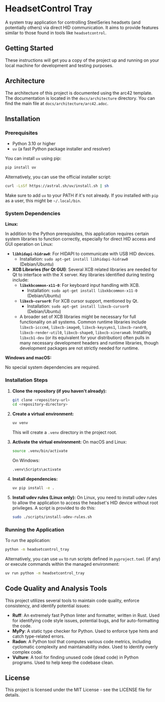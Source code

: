 # HeadsetControl Tray

A system tray application for controlling SteelSeries headsets (and potentially others) via direct HID communication. It aims to provide features similar to those found in tools like `headsetcontrol`.

## Getting Started

These instructions will get you a copy of the project up and running on your local machine for development and testing purposes.

## Architecture

The architecture of this project is documented using the arc42 template. The documentation is located in the `docs/architecture` directory. You can find the main file at `docs/architecture/arc42.adoc`.

## Installation

### Prerequisites

- Python 3.10 or higher
- `uv` (a fast Python package installer and resolver)

You can install `uv` using pip:

```bash
pip install uv
```

Alternatively, you can use the official installer script:

```bash
curl -LsSf https://astral.sh/uv/install.sh | sh
```

Make sure to add `uv` to your PATH if it's not already. If you installed with `pip` as a user, this might be `~/.local/bin`.

### System Dependencies

**Linux:**

In addition to the Python prerequisites, this application requires certain system libraries to function correctly, especially for direct HID access and GUI operation on Linux:

- **`libhidapi-hidraw0`**: For HIDAPI to communicate with USB HID devices.
  - Installation: `sudo apt-get install libhidapi-hidraw0` (Debian/Ubuntu)
- **XCB Libraries (for Qt GUI)**: Several XCB related libraries are needed for Qt to interface with the X server. Key libraries identified during testing include:
  - **`libxkbcommon-x11-0`**: For keyboard input handling with XCB.
    - Installation: `sudo apt-get install libxkbcommon-x11-0` (Debian/Ubuntu)
  - **`libxcb-cursor0`**: For XCB cursor support, mentioned by Qt.
    - Installation: `sudo apt-get install libxcb-cursor0` (Debian/Ubuntu)
  - A broader set of XCB libraries might be necessary for full functionality on all systems. Common runtime libraries include `libxcb-icccm4`, `libxcb-image0`, `libxcb-keysyms1`, `libxcb-randr0`, `libxcb-render-util0`, `libxcb-shape0`, `libxcb-xinerama0`. Installing `libxcb1-dev` (or its equivalent for your distribution) often pulls in many necessary development headers and runtime libraries, though development packages are not strictly needed for runtime.

**Windows and macOS:**

No special system dependencies are required.

### Installation Steps

1.  **Clone the repository (if you haven't already):**
    ```bash
    git clone <repository-url>
    cd <repository-directory>
    ```

2.  **Create a virtual environment:**
    ```bash
    uv venv
    ```
    This will create a `.venv` directory in the project root.

3.  **Activate the virtual environment:**
    On macOS and Linux:
    ```bash
    source .venv/bin/activate
    ```
    On Windows:
    ```bash
    .venv\Scripts\activate
    ```

4.  **Install dependencies:**
    ```bash
    uv pip install -e .
    ```

5.  **Install udev rules (Linux only):**
    On Linux, you need to install udev rules to allow the application to access the headset's HID device without root privileges. A script is provided to do this:
    ```bash
    sudo ./scripts/install-udev-rules.sh
    ```

### Running the Application

To run the application:

```bash
python -m headsetcontrol_tray
```

Alternatively, you can use `uv` to run scripts defined in `pyproject.toml` (if any) or execute commands within the managed environment:

```bash
uv run python -m headsetcontrol_tray
```

## Code Quality and Analysis Tools

This project utilizes several tools to maintain code quality, enforce consistency, and identify potential issues:

*   **Ruff**: An extremely fast Python linter and formatter, written in Rust. Used for identifying code style issues, potential bugs, and for auto-formatting the code.
*   **MyPy**: A static type checker for Python. Used to enforce type hints and catch type-related errors.
*   **Radon**: A Python tool that computes various code metrics, including cyclomatic complexity and maintainability index. Used to identify overly complex code.
*   **Vulture**: A tool for finding unused code (dead code) in Python programs. Used to help keep the codebase clean.

## License

This project is licensed under the MIT License - see the LICENSE file for details.